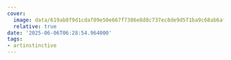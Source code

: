 ```yaml
---
cover:
  image: data/619ab8f9d1cdaf09e50e667f7386e8d8c737ec8de9d5f1ba9c68ab6af38a28ee.png
  relative: true
date: '2025-06-06T06:28:54.964000'
tags:
- artinstinctive
---
```


